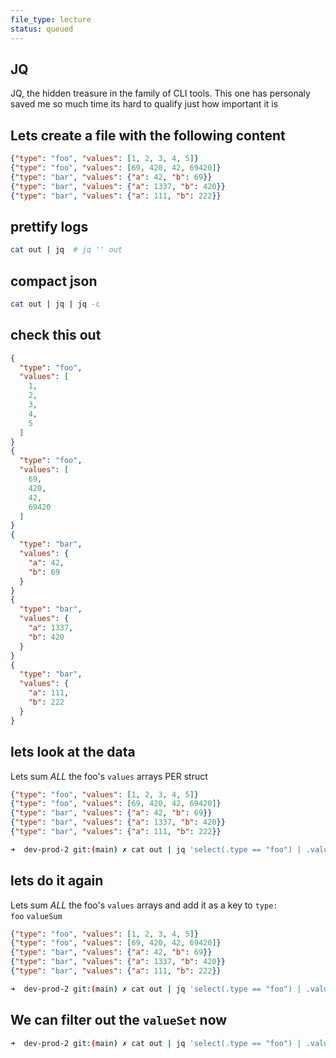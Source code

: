 ```yaml
---
file_type: lecture
status: queued
---
```


## JQ

JQ, the hidden treasure in the family of CLI tools. This one has personaly saved me so much time its hard to qualify just how important it is

  
  
  
  
  
  
  
  
  
  
  
  
  
  
  
  
  

## Lets create a file with the following content

```json
{"type": "foo", "values": [1, 2, 3, 4, 5]}
{"type": "foo", "values": [69, 420, 42, 69420]}
{"type": "bar", "values": {"a": 42, "b": 69}}
{"type": "bar", "values": {"a": 1337, "b": 420}}
{"type": "bar", "values": {"a": 111, "b": 222}}
```

  
  
  
  
  
  
  
  
  
  
  
  
  
  
  
  
  

## prettify logs

```bash
cat out | jq  # jq '' out
```

  
  
  
  
  
  
  
  
  
  
  
  
  
  
  
  
  

## compact json

```bash
cat out | jq | jq -c
```

  
  
  
  
  
  
  
  
  
  
  
  
  
  
  
  
  

## check this out

```json
{
  "type": "foo",
  "values": [
    1,
    2,
    3,
    4,
    5
  ]
}
{
  "type": "foo",
  "values": [
    69,
    420,
    42,
    69420
  ]
}
{
  "type": "bar",
  "values": {
    "a": 42,
    "b": 69
  }
}
{
  "type": "bar",
  "values": {
    "a": 1337,
    "b": 420
  }
}
{
  "type": "bar",
  "values": {
    "a": 111,
    "b": 222
  }
}
```

  
  
  
  
  
  
  
  
  
  
  
  
  
  
  
  
  

## lets look at the data

Lets sum _ALL_ the foo's `values` arrays PER struct

```json
{"type": "foo", "values": [1, 2, 3, 4, 5]}
{"type": "foo", "values": [69, 420, 42, 69420]}
{"type": "bar", "values": {"a": 42, "b": 69}}
{"type": "bar", "values": {"a": 1337, "b": 420}}
{"type": "bar", "values": {"a": 111, "b": 222}}
```

```bash
➜  dev-prod-2 git:(main) ✗ cat out | jq 'select(.type == "foo") | .values | add'
```

  
  
  
  
  
  
  
  
  
  
  
  
  
  
  
  
  

## lets do it again

Lets sum _ALL_ the foo's `values` arrays and add it as a key to `type: foo` `valueSum`

```json
{"type": "foo", "values": [1, 2, 3, 4, 5]}
{"type": "foo", "values": [69, 420, 42, 69420]}
{"type": "bar", "values": {"a": 42, "b": 69}}
{"type": "bar", "values": {"a": 1337, "b": 420}}
{"type": "bar", "values": {"a": 111, "b": 222}}
```

```bash
➜  dev-prod-2 git:(main) ✗ cat out | jq 'select(.type == "foo") | .valueSet = (.values | add)'
```

  
  

## We can filter out the `valueSet` now

```bash
➜  dev-prod-2 git:(main) ✗ cat out | jq 'select(.type == "foo") | .valueSet = (.values | add) | select(.valueSet > 20)'
```